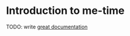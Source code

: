 # Introduction to me-time

TODO: write [great documentation](http://jacobian.org/writing/what-to-write/)
